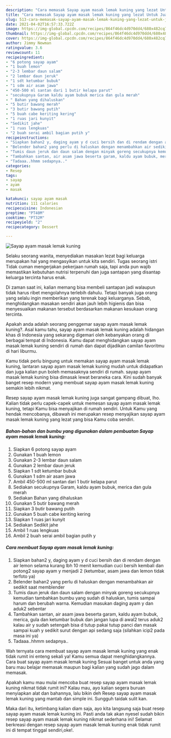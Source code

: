 ```yaml
---
description: "Cara memasak Sayap ayam masak lemak kuning yang lezat Untuk Jualan"
title: "Cara memasak Sayap ayam masak lemak kuning yang lezat Untuk Jualan"
slug: 513-cara-memasak-sayap-ayam-masak-lemak-kuning-yang-lezat-untuk-jualan
date: 2021-04-02T16:57:33.722Z
image: https://img-global.cpcdn.com/recipes/864f46dc4d970dd4/680x482cq70/sayap-ayam-masak-lemak-kuning-foto-resep-utama.jpg
thumbnail: https://img-global.cpcdn.com/recipes/864f46dc4d970dd4/680x482cq70/sayap-ayam-masak-lemak-kuning-foto-resep-utama.jpg
cover: https://img-global.cpcdn.com/recipes/864f46dc4d970dd4/680x482cq70/sayap-ayam-masak-lemak-kuning-foto-resep-utama.jpg
author: Jimmy Newman
ratingvalue: 3.6
reviewcount: 11
recipeingredient:
- "6 potong sayap ayam"
- "1 buah lemon"
- "2-3 lembar daun salam"
- "2 lembar daun jeruk"
- "1 sdt ketumbar bubuk"
- "1 sdm air asam jawa"
- "450-500 ml santan dari 1 butir kelapa parut"
- "secukupnya Garam kaldu ayam bubuk merica dan gula merah"
- " Bahan yang dihaluskan"
- "5 butir bawang merah"
- "3 butir bawang putih"
- "5 buah cabe keriting kering"
- "1 ruas jari kunyit"
- "Sedikit jahe"
- "1 ruas lengkuas"
- "2 buah serai ambil bagian putih y"
recipeinstructions:
- "Siapkan bahan2 y, daging ayam y d cuci bersih dan di rendam dengan air lemon selama kurang lbh 10 menit kemudian cuci bersih kembali dan potong2 sayap ayam y menjadi 2 (ketumbar, asam jawa dan lemon tidak terfoto ya)"
- "Belender bahan2 yang perlu di haluskan dengan menambahkan air sedikit saat memblender"
- "Tumis daun jeruk dan daun salam dengan minyak goreng secukupnya kemudian tambahkan bumbu yang sudah di haluskan, tumis sampai harum dan berubah warna. Kemudian masukan daging ayam y dan aduk2 sebentar"
- "Tambahkan santan, air asam jawa beserta garam, kaldu ayam bubuk, merica, gula dan ketumbar bubuk dan jangan lupa di awal2 terus aduk2 kalau air y sudah setengah bisa d tutup pakai tutup panci dan masak sampai kuah y sedikit surut dengan api sedang saja (silahkan icip2 pada masa ini ya)"
- "Tadaaa..hhmm sedapnya.."
categories:
- Resep
tags:
- sayap
- ayam
- masak

katakunci: sayap ayam masak 
nutrition: 111 calories
recipecuisine: Indonesian
preptime: "PT40M"
cooktime: "PT32M"
recipeyield: "2"
recipecategory: Dessert

---
```



![Sayap ayam masak lemak kuning](https://img-global.cpcdn.com/recipes/864f46dc4d970dd4/680x482cq70/sayap-ayam-masak-lemak-kuning-foto-resep-utama.jpg)

Selaku seorang wanita, menyediakan masakan lezat bagi keluarga merupakan hal yang mengasyikan untuk kita sendiri. Tugas seorang istri Tidak cuman mengerjakan pekerjaan rumah saja, tapi anda pun wajib memastikan kebutuhan nutrisi terpenuhi dan juga santapan yang disantap keluarga tercinta harus enak.

Di zaman  saat ini, kalian memang bisa membeli santapan jadi walaupun tidak harus ribet mengolahnya terlebih dahulu. Tetapi banyak juga orang yang selalu ingin memberikan yang terenak bagi keluarganya. Sebab, menghidangkan masakan sendiri akan jauh lebih higienis dan bisa menyesuaikan makanan tersebut berdasarkan makanan kesukaan orang tercinta. 



Apakah anda adalah seorang penggemar sayap ayam masak lemak kuning?. Asal kamu tahu, sayap ayam masak lemak kuning adalah hidangan khas di Indonesia yang sekarang digemari oleh kebanyakan orang di berbagai tempat di Indonesia. Kamu dapat menghidangkan sayap ayam masak lemak kuning sendiri di rumah dan dapat dijadikan camilan favoritmu di hari liburmu.

Kamu tidak perlu bingung untuk memakan sayap ayam masak lemak kuning, lantaran sayap ayam masak lemak kuning mudah untuk didapatkan dan juga kalian pun boleh memasaknya sendiri di rumah. sayap ayam masak lemak kuning bisa dimasak lewat beraneka cara. Kini sudah banyak banget resep modern yang membuat sayap ayam masak lemak kuning semakin lebih nikmat.

Resep sayap ayam masak lemak kuning juga sangat gampang dibuat, lho. Kalian tidak perlu capek-capek untuk memesan sayap ayam masak lemak kuning, tetapi Kamu bisa menyajikan di rumah sendiri. Untuk Kamu yang hendak mencobanya, dibawah ini merupakan resep menyajikan sayap ayam masak lemak kuning yang lezat yang bisa Kamu coba sendiri.

<!--inarticleads1-->

##### Bahan-bahan dan bumbu yang digunakan dalam pembuatan Sayap ayam masak lemak kuning:

1. Siapkan 6 potong sayap ayam
1. Gunakan 1 buah lemon
1. Gunakan 2-3 lembar daun salam
1. Gunakan 2 lembar daun jeruk
1. Siapkan 1 sdt ketumbar bubuk
1. Gunakan 1 sdm air asam jawa
1. Ambil 450-500 ml santan dari 1 butir kelapa parut
1. Sediakan secukupnya Garam, kaldu ayam bubuk, merica dan gula merah
1. Sediakan  Bahan yang dihaluskan
1. Gunakan 5 butir bawang merah
1. Siapkan 3 butir bawang putih
1. Gunakan 5 buah cabe keriting kering
1. Siapkan 1 ruas jari kunyit
1. Sediakan Sedikit jahe
1. Ambil 1 ruas lengkuas
1. Ambil 2 buah serai ambil bagian putih y




<!--inarticleads2-->

##### Cara membuat Sayap ayam masak lemak kuning:

1. Siapkan bahan2 y, daging ayam y d cuci bersih dan di rendam dengan air lemon selama kurang lbh 10 menit kemudian cuci bersih kembali dan potong2 sayap ayam y menjadi 2 (ketumbar, asam jawa dan lemon tidak terfoto ya)
1. Belender bahan2 yang perlu di haluskan dengan menambahkan air sedikit saat memblender
1. Tumis daun jeruk dan daun salam dengan minyak goreng secukupnya kemudian tambahkan bumbu yang sudah di haluskan, tumis sampai harum dan berubah warna. Kemudian masukan daging ayam y dan aduk2 sebentar
1. Tambahkan santan, air asam jawa beserta garam, kaldu ayam bubuk, merica, gula dan ketumbar bubuk dan jangan lupa di awal2 terus aduk2 kalau air y sudah setengah bisa d tutup pakai tutup panci dan masak sampai kuah y sedikit surut dengan api sedang saja (silahkan icip2 pada masa ini ya)
1. Tadaaa..hhmm sedapnya..




Wah ternyata cara membuat sayap ayam masak lemak kuning yang enak tidak rumit ini enteng sekali ya! Kamu semua dapat menghidangkannya. Cara buat sayap ayam masak lemak kuning Sesuai banget untuk anda yang baru mau belajar memasak maupun bagi kalian yang sudah jago dalam memasak.

Apakah kamu mau mulai mencoba buat resep sayap ayam masak lemak kuning nikmat tidak rumit ini? Kalau mau, ayo kalian segera buruan menyiapkan alat dan bahannya, lalu bikin deh Resep sayap ayam masak lemak kuning yang mantab dan simple ini. Sungguh taidak sulit kan. 

Maka dari itu, ketimbang kalian diam saja, ayo kita langsung saja buat resep sayap ayam masak lemak kuning ini. Pasti anda tak akan nyesel sudah bikin resep sayap ayam masak lemak kuning nikmat sederhana ini! Selamat berkreasi dengan resep sayap ayam masak lemak kuning enak tidak rumit ini di tempat tinggal sendiri,oke!.

